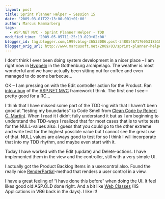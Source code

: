 ```yaml
---
layout: post
title: Sprint Planner Helper – Session 15
date: '2009-03-01T22:13:00.001+01:00'
author: Marcus Hammarberg
tags:
  - ASP.NET MVC - Sprint Planner Helper - TDD
modified_time: '2009-05-05T11:25:13.029+02:00'
blogger_id: tag:blogger.com,1999:blog-36533086.post-3480546717605318518
blogger_orig_url: http://www.marcusoft.net/2009/03/sprint-planner-helper-session-15.html
---
```



I don’t think I ever been doing system development in a nicer place – I
am right now in <a href="http://www.hitta.se/LargeMap.aspx?var=Hyppeln"
target="_blank">Hyppeln</a> in the Gothenburg archipelago. The weather
is most wonderful and we have actually been sitting out for coffee and
even managed to do some barbecue…

OK – I am pressing on with the Edit controller action for the Product.
Ran <a
href="http://www.marcusoft.net/2009/03/aspnet-mvc-running-transformation-error.html"
target="_blank">into a bug</a> of the
<a href="http://www.asp.net/mvc/" target="_blank">ASP.NET MVC</a>
framework I think. The first one I see – pretty good for a RC…

I think that I have missed some part of the TDD-ing with that I haven’t
been good at “testing my boundaries” (a Code Smell from <a
href="http://www.amazon.com/Clean-Code-Handbook-Software-Craftsmanship/dp/0132350882"
target="_blank">Clean Code by Robert C. Martin</a>). When I read it I
didn’t fully understand it but as I am beginning to understand the
TDD-ways I realized that for most cases that is to write tests for the
NULL-values also. I guess that you could go to the other extreme and
write test for the highest possible value but I cannot see the great use
of that. NULL values are always good to test for so I think I will
incorporate that into my TDD rhythm, and maybe even start with it.

Today I have worked with the Edit (update) and Delete-actions. I have
implemented them in the view and the controller, still with a very
simple UI.

I actually got the Product Backlog Items in a usercontrol also. Found
the really nice <a
href="http://devlicio.us/blogs/derik_whittaker/archive/2008/11/24/renderpartial-vs-renderaction.aspx"
target="_blank">RenderPartial</a>-method that renders a user control in
a view.

I have a great feeling of “i have done this before” when doing the UI.
It feel likes good old ASP.OLD done right. And a bit like
<a href="http://www.avdf.com/oct98/art_id003.html" target="_blank">Web
Classes</a> (IIS Applications in VB6 back in the days). I like it!
